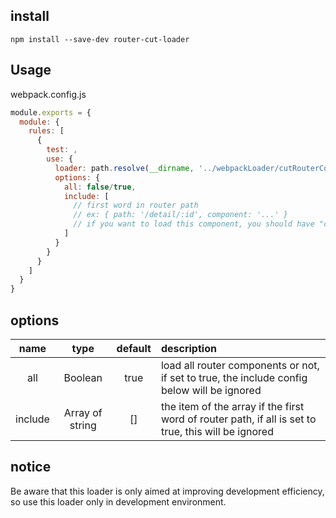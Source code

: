 ## install

`
  npm install --save-dev router-cut-loader
`

## Usage
webpack.config.js

``` js
module.exports = {
  module: {
    rules: [
      {
        test: ,
        use: {
          loader: path.resolve(__dirname, '../webpackLoader/cutRouterConfig.js'),
          options: {
            all: false/true,
            include: [
              // first word in router path
              // ex: { path: '/detail/:id', component: '...' }
              // if you want to load this component, you should have "detail" written here
            ]
          }
        }
      }
    ]
  }
}
```
## options

name|type|default|description
:---:|:--:|:---:|:---
all|Boolean|true|load all router components or not, if set to true, the include config below will be ignored
include|Array of string|[]|the item of the array if the first word of router path, if all is set to true, this will be ignored

## notice

Be aware that this loader is only aimed at improving development efficiency, so use this loader only in development environment.